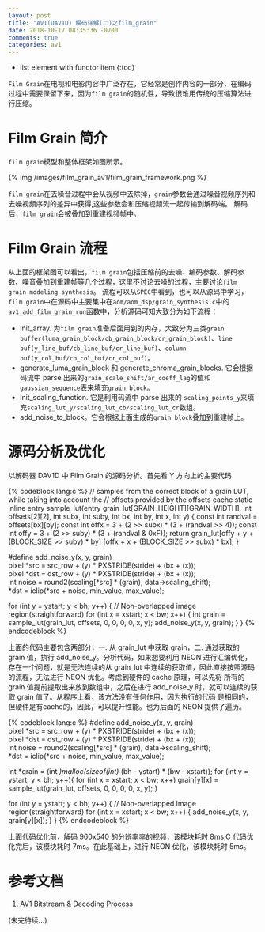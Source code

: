 ```yaml
---
layout: post
title: "AV1(DAV1D) 解码详解(二)之film_grain"
date: 2018-10-17 08:35:36 -0700
comments: true
categories: av1
---
```


* list element with functor item
{:toc}

`Film Grain`在电视和电影内容中广泛存在，它经常是创作内容的一部分，在编码过程中需要保留下来，因为`film grain`的随机性，导致很难用传统的压缩算法进行压缩。

<!--more-->

# Film Grain 简介

`film grain`模型和整体框架如图所示。

{% img /images/film_grain_av1/film_grain_framework.png %}

`film grain`在去噪音过程中会从视频中去除掉，`grain`参数会通过噪音视频序列和去噪视频序列的差异中获得,这些参数会和压缩视频流一起传输到解码端。 解码后，`film grain`会被叠加到重建视频帧中。  

# Film Grain 流程

从上面的框架图可以看出，`film grain`包括压缩前的去噪、编码参数、解码参数、噪音叠加到重建帧等几个过程，这里不讨论去噪的过程，主要讨论`film grain modeling synthesis`。
流程可以从`SPEC`中看到，也可以从源码中学习，`film grain`中在源码中主要集中在`aom/aom_dsp/grain_synthesis.c`中的`av1_add_film_grain_run`函数中，分析源码可知大致分为如下流程：

* init_array. 为`film grain`准备后面用到的内存，大致分为三类`grain buffer(luma_grain_block/cb_grain_block/cr_grain_block)`、`line buf(y_line_buf/cb_line_buf/cr_line_buf)`、`column buf(y_col_buf/cb_col_buf/cr_col_buf)`。  
* generate_luma_grain_block 和 generate_chroma_grain_blocks. 它会根据码流中 parse 出来的`grain_scale_shift/ar_coeff_lag`的值和`gaussian_sequence`表来填充`grain block`。    
* init_scaling_function. 它是利用码流中 parse 出来的 `scaling_points_y`来填充`scaling_lut_y/scaling_lut_cb/scaling_lut_cr`数组。  
* add_noise_to_block。它会根据上面生成的`grain block`叠加到重建帧上。  

# 源码分析及优化
以解码器 DAV1D 中 Film Grain 的源码分析。首先看 Y 方向上的主要代码

{% codeblock lang:c %}
// samples from the correct block of a grain LUT, while taking into account the
// offsets provided by the offsets cache
static inline entry sample_lut(entry grain_lut[GRAIN_HEIGHT][GRAIN_WIDTH],
                               int offsets[2][2], int subx, int suby,
                               int bx, int by, int x, int y)
{
    const int randval = offsets[bx][by];
    const int offx    = 3 + (2 >> subx) * (3 + (randval >> 4));
    const int offy    = 3 + (2 >> suby) * (3 + (randval & 0xF));
    return grain_lut[offy + y + (BLOCK_SIZE >> suby) * by]
                    [offx + x + (BLOCK_SIZE >> subx) * bx];
}

#define add_noise_y(x, y, grain)    \
    pixel *src = src_row + (y) * PXSTRIDE(stride) + (bx + (x)); \
    pixel *dst = dst_row + (y) * PXSTRIDE(stride) + (bx + (x)); \
    int noise = round2(scaling[*src] * (grain), data->scaling_shift); \
    *dst = iclip(*src + noise, min_value, max_value);

for (int y = ystart; y < bh; y++) {
    // Non-overlapped image region(straightforward)
    for (int x = xstart; x < bw; x++) {
        int grain = sample_lut(grain_lut, offsets, 0, 0, 0, 0, x, y);
        add_noise_y(x, y, grain);
    }
}
{% endcodeblock %}

上面的代码主要包含两部分，一. 从 grain_lut 中获取 grain，二. 通过获取的 grain 值，执行 add_noise_y。分析代码，如果想要利用 NEON 进行汇编优化，
存在一个问题，就是无法连续的从 grain_lut 中连续的获取值，因此直接按照源码的流程，无法进行 NEON 优化。考虑到硬件的 cache 原理，可以先将
所有的 grain 值提前提取出来放到数组中，之后在进行 add_noise_y 时，就可以连续的获取 grain 值了。从程序上看，该方法没有任何作用，因为执行的代码
是相同的，但硬件是有cache的，因此，可以提升性能。也为后面的 NEON 提供了遍历。

{% codeblock lang:c %}
#define add_noise_y(x, y, grain)    \
    pixel *src = src_row + (y) * PXSTRIDE(stride) + (bx + (x)); \
    pixel *dst = dst_row + (y) * PXSTRIDE(stride) + (bx + (x)); \
    int noise = round2(scaling[*src] * (grain), data->scaling_shift); \
    *dst = iclip(*src + noise, min_value, max_value);

int *grain = (int *)malloc(sizeof(int)* (bh - ystart) * (bw - xstart));
for (int y = ystart; y < bh; y++){
    for (int x = xstart; x < bw; x++)
        grain[y][x] = sample_lut(grain_lut, offsets, 0, 0, 0, 0, x, y);
}

for (int y = ystart; y < bh; y++) {
    // Non-overlapped image region(straightforward)
    for (int x = xstart; x < bw; x++) {
        add_noise_y(x, y, grain[y][x]);
    }
}
{% endcodeblock %}

上面代码优化前，解码 960x540 的分辨率率的视频，该模块耗时 8ms,C 代码优化完后，该模块耗时 7ms。在此基础上，进行 NEON 优化，该模块耗时 5ms。


# 参考文档

1. [AV1 Bitstream & Decoding Process](https://aomediacodec.github.io/av1-spec/)

(未完待续...)
